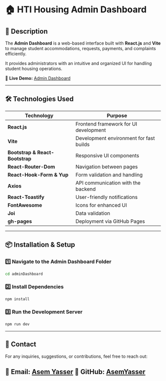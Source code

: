 # 🏠 HTI Housing Admin Dashboard  

## 📌 Description  
The **Admin Dashboard** is a web-based interface built with **React.js** and **Vite** to manage student accommodations, requests, payments, and complaints efficiently.  

It provides administrators with an intuitive and organized UI for handling student housing operations.  

🔗 **Live Demo:** [Admin Dashboard](https://asemyasser.github.io/HTI_Housing/)  

---

## 🛠️ Technologies Used  
| Technology   | Purpose |
|-------------|---------|
| **React.js** | Frontend framework for UI development |
| **Vite** | Development environment for fast builds |
| **Bootstrap & React-Bootstrap** | Responsive UI components |
| **React-Router-Dom** | Navigation between pages |
| **React-Hook-Form & Yup** | Form validation and handling |
| **Axios** | API communication with the backend |
| **React-Toastify** | User-friendly notifications |
| **FontAwesome** | Icons for enhanced UI |
| **Joi** | Data validation |
| **gh-pages** | Deployment via GitHub Pages |

---

## 📦 Installation & Setup  

### 1️⃣ Navigate to the Admin Dashboard Folder  
```sh
cd adminDashboard
```
### 2️⃣ Install Dependencies
```sh
npm install
```
### 3️⃣ Run the Development Server
```sh
npm run dev
```

---

## 📩 Contact  
For any inquiries, suggestions, or contributions, feel free to reach out:  

📧 **Email:** [Asem Yasser](mailto:asemyasser42@gmail.com)
🔗 **GitHub:** [AsemYasser](https://github.com/Asemyasser) 
---
